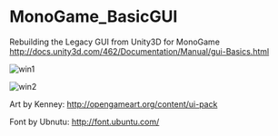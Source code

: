 # MonoGame_BasicGUI
Rebuilding the Legacy GUI from Unity3D for MonoGame
http://docs.unity3d.com/462/Documentation/Manual/gui-Basics.html

![win1](https://cloud.githubusercontent.com/assets/1466920/13226201/8bc33174-d990-11e5-9dee-3c9d5458b46d.PNG)

![win2](https://cloud.githubusercontent.com/assets/1466920/13222026/5b19db8e-d97e-11e5-8911-0333db5cb034.PNG)

Art by Kenney:
http://opengameart.org/content/ui-pack

Font by Ubnutu:
http://font.ubuntu.com/
